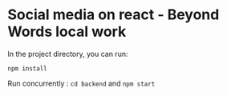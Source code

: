 # Social media on react - Beyond Words local work

In the project directory, you can run:

`npm install` 

Run concurrently : `cd backend` and  `npm start`
